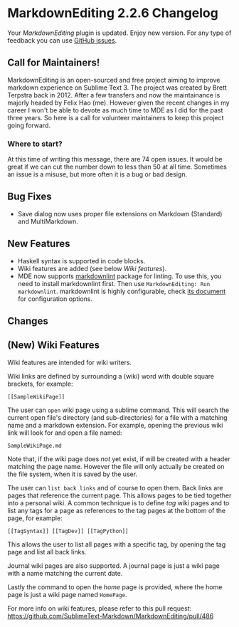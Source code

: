 # MarkdownEditing 2.2.6 Changelog

Your _MarkdownEditing_ plugin is updated. Enjoy new version. For any type of
feedback you can use [GitHub issues][issues].

## Call for Maintainers!

MarkdownEditing is an open-sourced and free project aiming to improve markdown experience on Sublime Text 3. The project was created by Brett Terpstra back in 2012. After a few transfers and now the maintainance is majorly headed by Felix Hao (me). However given the recent changes in my career I won't be able to devote as much time to MDE as I did for the past three years. So here is a call for volunteer maintainers to keep this project going forward.

### Where to start?

At this time of writing this message, there are 74 open issues. It would be great if we can cut the number down to less than 50 at all time. Sometimes an issue is a misuse, but more often it is a bug or bad design.

## Bug Fixes

* Save dialog now uses proper file extensions on Markdown (Standard) and MultiMarkdown.

## New Features

* Haskell syntax is supported in code blocks.
* Wiki features are added (see below _Wiki features_).
* MDE now supports [markdownlint](https://github.com/markdownlint/markdownlint) package for linting. To use this, you need to install markdownlint first. Then use `MarkdownEditing: Run markdownlint`. markdownlint is highly configurable, check [its document](https://github.com/markdownlint/markdownlint/blob/master/docs/configuration.md) for configuration options.

## Changes

## (New) Wiki Features

Wiki features are intended for wiki writers.

Wiki links are defined by surrounding a (wiki) word with double square brackets, for example:

    [[SampleWikiPage]]

The user can `open` wiki page using a sublime command.  This will search the current open file's directory (and sub-directories) for a file with a matching name and a markdown extension.  For example, opening the previous wiki link
will look for and open a file named:

    SampleWikiPage.md

Note that, if the wiki page does *not* yet exist, if will be created with a header matching the page name.  However the file will only actually be created on the file system, when it is saved by the user.  

The user can `list back links` and of course to open them.  Back links are pages that reference the current page.  This allows pages to be tied together into a personal wiki.   A common technique is to define *tag* wiki pages and to list any tags for a page as references to the tag pages at the bottom of the page, for example:
    
    [[TagSyntax]] [[TagDev]] [[TagPython]]

This allows the user to list all pages with a specific tag, by opening the tag page and list all back links.

Journal wiki pages are also supported.  A journal page is just a wiki page with a name matching the current date.

Lastly the command to open the *home* page is provided, where the home page is just a wiki page named `HomePage`.

For more info on wiki features, please refer to this pull request: https://github.com/SublimeText-Markdown/MarkdownEditing/pull/486

[issues]: https://github.com/SublimeText-Markdown/MarkdownEditing/issues
